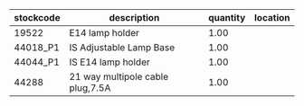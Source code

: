 |stockcode|description|quantity|location|
|---------|-----------|--------|--------|
|19522|E14 lamp holder|1.00||
|44018_P1|IS Adjustable Lamp Base|1.00||
|44044_P1|IS E14 lamp holder|1.00||
|44288|21 way multipole cable plug,7.5A|1.00||
